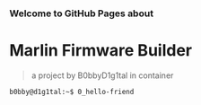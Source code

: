 ### Welcome to GitHub Pages about 
# Marlin Firmware Builder
> a project by B0bbyD1g1tal in container

```bash
b0bby@d1g1tal:~$ 0_hello-friend
```